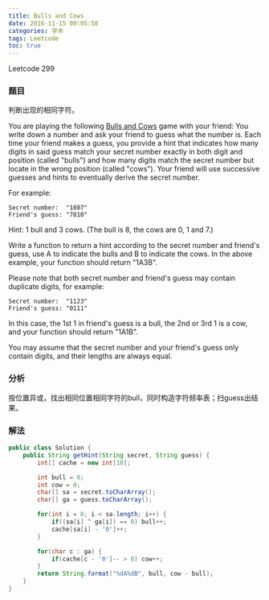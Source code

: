 ```yaml
---
title: Bulls and Cows
date: 2016-11-15 00:05:58
categories: 学术
tags: Leetcode
toc: true
---
```


Leetcode 299

### 题目

判断出现的相同字符。

You are playing the following [Bulls and Cows](https://en.wikipedia.org/wiki/Bulls_and_Cows) game with your friend: You write down a number and ask your friend to guess what the number is. Each time your friend makes a guess, you provide a hint that indicates how many digits in said guess match your secret number exactly in both digit and position (called "bulls") and how many digits match the secret number but locate in the wrong position (called "cows"). Your friend will use successive guesses and hints to eventually derive the secret number.

For example:

```
Secret number:  "1807"
Friend's guess: "7810"
```

Hint: 1 bull and 3 cows. (The bull is 8, the cows are 0, 1 and 7.)

Write a function to return a hint according to the secret number and friend's guess, use A to indicate the bulls and B to indicate the cows. In the above example, your function should return "1A3B".

Please note that both secret number and friend's guess may contain duplicate digits, for example:

```
Secret number:  "1123"
Friend's guess: "0111"
```

In this case, the 1st 1 in friend's guess is a bull, the 2nd or 3rd 1 is a cow, and your function should return "1A1B".

You may assume that the secret number and your friend's guess only contain digits, and their lengths are always equal.

### 分析

按位置异或，找出相同位置相同字符的bull，同时构造字符频率表；扫guess出结果。

### 解法

```java
public class Solution {
    public String getHint(String secret, String guess) {
        int[] cache = new int[10];

        int bull = 0;
        int cow = 0;
        char[] sa = secret.toCharArray();
        char[] ga = guess.toCharArray();

        for(int i = 0; i < sa.length; i++) {
            if((sa[i] ^ ga[i]) == 0) bull++;
            cache[sa[i] - '0']++;
        }

        for(char c : ga) {
            if(cache[c - '0']-- > 0) cow++;
        }
        return String.format("%dA%dB", bull, cow - bull);
    }
}
```